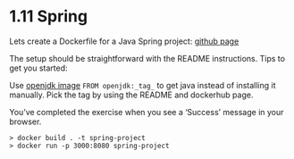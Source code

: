 # 1.11 Spring

Lets create a Dockerfile for a Java Spring project: [github page](https://github.com/docker-hy/material-applications/tree/main/spring-example-project)

The setup should be straightforward with the README instructions. Tips to get you started:

Use [openjdk image](https://hub.docker.com/_/openjdk) `FROM openjdk:_tag_` to get java instead of installing it manually. Pick the tag by using the README and dockerhub page.

You’ve completed the exercise when you see a ‘Success’ message in your browser.

```
> docker build . -t spring-project
> docker run -p 3000:8080 spring-project
```
